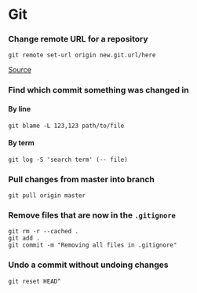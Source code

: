 # Git

### Change remote URL for a repository
```shell
git remote set-url origin new.git.url/here
```
[Source](https://stackoverflow.com/questions/2432764/how-to-change-the-uri-url-for-a-remote-git-repository)

### Find which commit something was changed in
#### By line
```shell
git blame -L 123,123 path/to/file
```
#### By term
```shell
git log -S 'search term' (-- file)
```

### Pull changes from master into branch
```shell
git pull origin master
```

### Remove files that are now in the `.gitignore`
```shell
git rm -r --cached .
git add .
git commit -m "Removing all files in .gitignore"
```

### Undo a commit without undoing changes
```shell
git reset HEAD^
```
